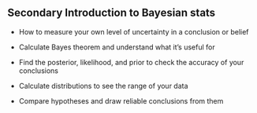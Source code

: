 ## Secondary Introduction to Bayesian stats

* How to measure your own level of uncertainty in a conclusion or belief

* Calculate Bayes theorem and understand what it’s useful for

* Find the posterior, likelihood, and prior to check the accuracy of your conclusions

* Calculate distributions to see the range of your data

* Compare hypotheses and draw reliable conclusions from them 
